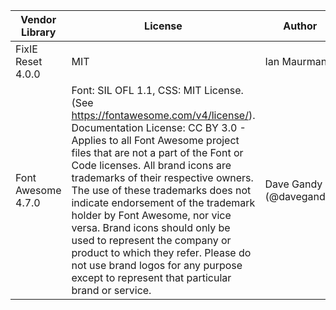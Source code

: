 

Vendor Library | License | Author
-------------- | ------- | ------
FixIE Reset 4.0.0  | MIT | Ian Maurmann
Font Awesome 4.7.0 | Font: SIL OFL 1.1, CSS: MIT License. (See https://fontawesome.com/v4/license/). Documentation License: CC BY 3.0 - Applies to all Font Awesome project files that are not a part of the Font or Code licenses. All brand icons are trademarks of their respective owners. The use of these trademarks does not indicate endorsement of the trademark holder by Font Awesome, nor vice versa. Brand icons should only be used to represent the company or product to which they refer. Please do not use brand logos for any purpose except to represent that particular brand or service. |Dave Gandy (@davegandy)




